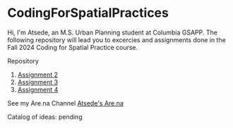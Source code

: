 # CodingForSpatialPractices
Hi, I'm Atsede, an M.S. Urban Planning student at Columbia GSAPP. The following repository will lead you to excercies and assignments done in the Fall 2024 Coding for Spatial Practice course.

Repository
1. [Assignment 2](https://atsexaa.github.io/CodingForSpatialPractices/Atsede-assignment01-housesormuseums.html)
2. [Assignment 3](https://atsexaa.github.io/CodingForSpatialPractices/Atsede-assignment02/Atsede-02assignment.html)
3. [Assignment 4](https://atsexaa.github.io/CodingForSpatialPractices/Atsede-assignment04/Atsede-04assignment.html)

See my Are.na Channel
[Atsede's Are.na](https://www.are.na/atsede-assayehgen/channels)

Catalog of ideas: pending
